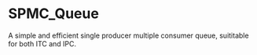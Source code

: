 # SPMC_Queue
A simple and efficient single producer multiple consumer queue, suititable for both ITC and IPC.
